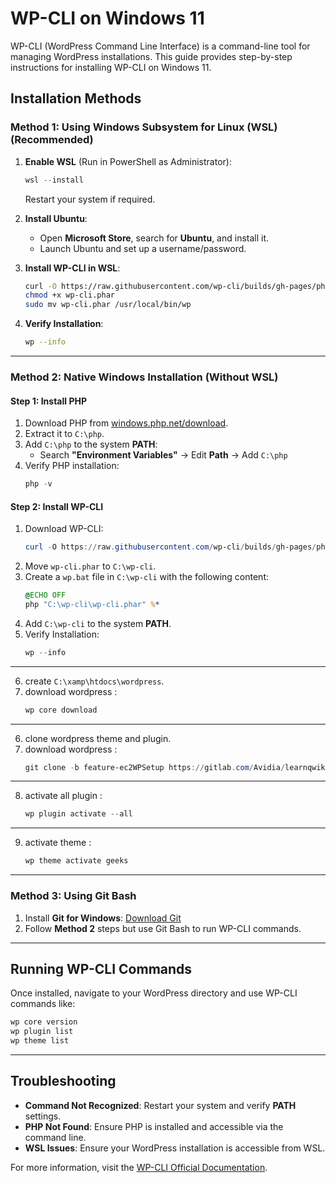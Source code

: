 # WP-CLI on Windows 11

WP-CLI (WordPress Command Line Interface) is a command-line tool for managing WordPress installations. This guide provides step-by-step instructions for installing WP-CLI on Windows 11.

## Installation Methods

### Method 1: Using Windows Subsystem for Linux (WSL) (Recommended)

1. **Enable WSL** (Run in PowerShell as Administrator):
   ```powershell
   wsl --install
   ```
   Restart your system if required.

2. **Install Ubuntu**:
   - Open **Microsoft Store**, search for **Ubuntu**, and install it.
   - Launch Ubuntu and set up a username/password.

3. **Install WP-CLI in WSL**:
   ```bash
   curl -O https://raw.githubusercontent.com/wp-cli/builds/gh-pages/phar/wp-cli.phar
   chmod +x wp-cli.phar
   sudo mv wp-cli.phar /usr/local/bin/wp
   ```

4. **Verify Installation**:
   ```bash
   wp --info
   ```

---

### Method 2: Native Windows Installation (Without WSL)

#### Step 1: Install PHP
1. Download PHP from [windows.php.net/download](https://windows.php.net/download/).
2. Extract it to `C:\php`.
3. Add `C:\php` to the system **PATH**:
   - Search **"Environment Variables"** → Edit **Path** → Add `C:\php`
4. Verify PHP installation:
   ```powershell
   php -v
   ```

#### Step 2: Install WP-CLI
1. Download WP-CLI:
   ```powershell
   curl -O https://raw.githubusercontent.com/wp-cli/builds/gh-pages/phar/wp-cli.phar
   ```
2. Move `wp-cli.phar` to `C:\wp-cli`.
3. Create a `wp.bat` file in `C:\wp-cli` with the following content:
   ```bat
   @ECHO OFF
   php "C:\wp-cli\wp-cli.phar" %*
   ```
4. Add `C:\wp-cli` to the system **PATH**.
5. Verify Installation:
   ```powershell
   wp --info
   ```

---

6. create `C:\xamp\htdocs\wordpress`.
7. download wordpress :
   ```powershell
   wp core download
   ```

---

6. clone wordpress theme and plugin.
7. download wordpress :
   ```powershell
   git clone -b feature-ec2WPSetup https://gitlab.com/Avidia/learnqwikxr.git
   ```

---


8. activate all plugin :
   ```powershell
   wp plugin activate --all
   ```

---

9. activate theme :
   ```powershell
   wp theme activate geeks
   ```

---


### Method 3: Using Git Bash

1. Install **Git for Windows**: [Download Git](https://git-scm.com/download/win)
2. Follow **Method 2** steps but use Git Bash to run WP-CLI commands.

---

## Running WP-CLI Commands
Once installed, navigate to your WordPress directory and use WP-CLI commands like:
```powershell
wp core version
wp plugin list
wp theme list
```

---

## Troubleshooting
- **Command Not Recognized**: Restart your system and verify **PATH** settings.
- **PHP Not Found**: Ensure PHP is installed and accessible via the command line.
- **WSL Issues**: Ensure your WordPress installation is accessible from WSL.

For more information, visit the [WP-CLI Official Documentation](https://wp-cli.org/).

